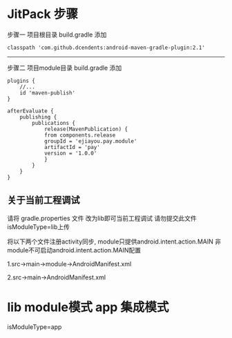 # JitPack 步骤

步骤一 项目根目录 build.gradle 添加

```
classpath 'com.github.dcendents:android-maven-gradle-plugin:2.1'
```

------------------------------------------------------------------------------------------------------------------------

步骤二 项目module目录 build.gradle 添加

```
plugins {
    //...
    id 'maven-publish'
}
```

```
afterEvaluate {
    publishing {
        publications {
            release(MavenPublication) {
            from components.release
            groupId = 'ejiayou.pay.module'
            artifactId = 'pay'
            version = '1.0.0'
            }
        }
    }
}
```


## 关于当前工程调试

请将 gradle.properties 文件 改为lib即可当前工程调试 请勿提交此文件isModuleType=lib上传

将以下两个文件注册activity同步, module只提供android.intent.action.MAIN 非module不可启动android.intent.action.MAIN配置

1.src->main->module->AndroidManifest.xml

2.src->main->AndroidManifest.xml

# lib module模式 app 集成模式

isModuleType=app